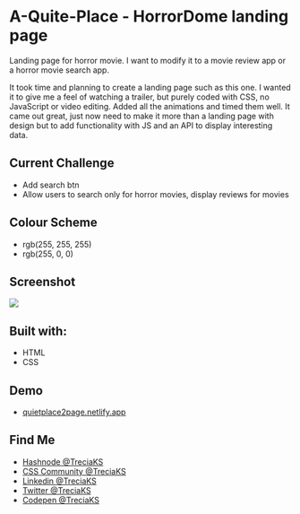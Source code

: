 # A-Quite-Place - HorrorDome landing page
Landing page for horror movie. I want to modify it to a movie review app or a horror movie search app.

It took time and planning to create a landing page such as this one. I wanted it to give me a feel of watching a trailer, but purely coded with CSS, no JavaScript or video editing.
Added all the animations and timed them well. It came out great, just now need to make it more than a landing page with design but to add functionality with JS and an API to display interesting data.

<h2>Current Challenge</h2>
<ul>
  <li>Add search btn</li>
  <li>Allow users to search only for horror movies, display reviews for movies</li>
</ul>

<h2>Colour Scheme</h2>
<ul>
  <li>rgb(255, 255, 255)</li>
  <li>rgb(255, 0, 0)</li>
</ul>

<h2>Screenshot</h2>
<img src="https://user-images.githubusercontent.com/82657928/156146379-0c264c46-f3dc-446e-81e2-efee22f67860.png">

<h2>Built with:</h2>
<ul>
  <li>HTML</li>
  <li>CSS</li>
</ul>

<h2>Demo</h2>
<ul>
  <li><a href="https://quietplace2page.netlify.app">quietplace2page.netlify.app</a></li>
</ul>

<h2>Find Me</h2>
<ul>
  <li><a href="https://hashnode.com/@TreciaKS">Hashnode @TreciaKS</a></li>
  <li><a href="https://discord.com/invite/PNpKMbZeqN">CSS Community @TreciaKS</a></li>
  <li><a href="https://www.linkedin.com/in/treciaks">Linkedin @TreciaKS</a></li>
  <li><a href="https://twitter.com/TreciaKS">Twitter @TreciaKS</a></li>
  <li><a href="https://codepen.io/treciaks">Codepen @TreciaKS</a></li>
</ul>
